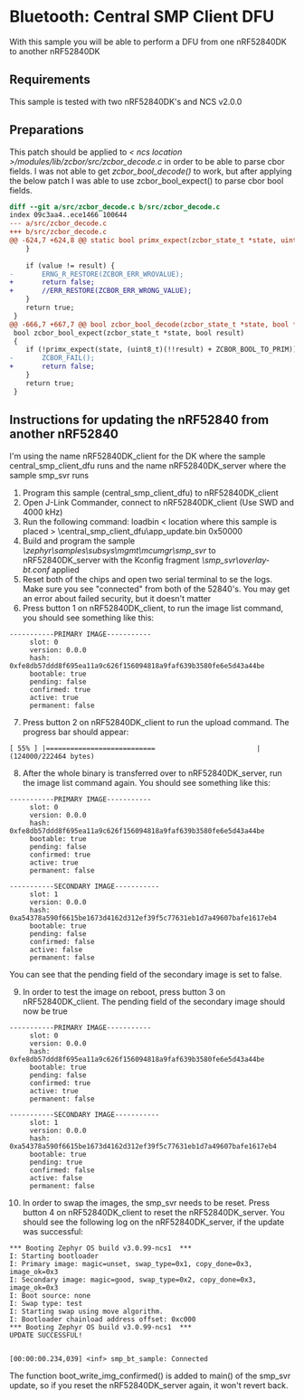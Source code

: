 # Bluetooth: Central SMP Client DFU
With this sample you will be able to perform a DFU from one nRF52840DK to another nRF52840DK

## Requirements
This sample is tested with two nRF52840DK's and NCS v2.0.0

## Preparations

This patch should be applied to _< ncs location >/modules/lib/zcbor/src/zcbor_decode.c_ in order to be able to parse cbor fields. I was not able to get _zcbor_bool_decode()_ to work, but after applying the below patch I was able to use zcbor_bool_expect() to parse cbor bool fields.
```diff
diff --git a/src/zcbor_decode.c b/src/zcbor_decode.c
index 09c3aa4..ece1466 100644
--- a/src/zcbor_decode.c
+++ b/src/zcbor_decode.c
@@ -624,7 +624,8 @@ static bool primx_expect(zcbor_state_t *state, uint8_t result)
 	}
 
 	if (value != result) {
-		ERNG_R_RESTORE(ZCBOR_ERR_WROVALUE);
+		return false;
+		//ERR_RESTORE(ZCBOR_ERR_WRONG_VALUE);
 	}
 	return true;
 }
@@ -666,7 +667,7 @@ bool zcbor_bool_decode(zcbor_state_t *state, bool *result)
 bool zcbor_bool_expect(zcbor_state_t *state, bool result)
 {
 	if (!primx_expect(state, (uint8_t)(!!result) + ZCBOR_BOOL_TO_PRIM)) {
-		ZCBOR_FAIL();
+		return false;
 	}
 	return true;
 }

 ```
 
 ## Instructions for updating the nRF52840 from another nRF52840
 
 I'm using the name nRF52840DK_client for the DK where the sample central_smp_client_dfu runs and the name nRF52840DK_server where the sample smp_svr runs
 
 1. Program this sample (central_smp_client_dfu) to nRF52840DK_client
 2. Open J-Link Commander, connect to nRF52840DK_client (Use SWD and 4000 kHz)
 3. Run the following command: loadbin < location where this sample is placed > \central_smp_client_dfu\app_update.bin 0x50000
 4. Build and program the sample _\zephyr\samples\subsys\mgmt\mcumgr\smp_svr_ to nRF52840DK_server with the Kconfig fragment _\smp_svr\overlay-bt.conf_ applied
 5. Reset both of the chips and open two serial terminal to se the logs. Make sure you see "connected" from both of the 52840's. You may get an error about failed security, but it doesn't matter
 6. Press button 1 on nRF52840DK_client, to run the image list command, you should see something like this:
  
 ```
-----------PRIMARY IMAGE-----------
      slot: 0
      version: 0.0.0
      hash: 0xfe8db57ddd8f695ea11a9c626f156094818a9faf639b3580fe6e5d43a44be
      bootable: true
      pending: false
      confirmed: true
      active: true
      permanent: false
```
7. Press button 2 on nRF52840DK_client to run the upload command. The progress bar should appear:
 ```
[ 55% ] |===========================                         | (124000/222464 bytes)
```
8. After the whole binary is transferred over to nRF52840DK_server, run the image list command again. You should see something like this:

 ```
-----------PRIMARY IMAGE-----------
      slot: 0
      version: 0.0.0
      hash: 0xfe8db57ddd8f695ea11a9c626f156094818a9faf639b3580fe6e5d43a44be
      bootable: true
      pending: false
      confirmed: true
      active: true
      permanent: false

-----------SECONDARY IMAGE-----------
      slot: 1
      version: 0.0.0
      hash: 0xa54378a590f6615be1673d4162d312ef39f5c77631eb1d7a49607bafe1617eb4
      bootable: true
      pending: false
      confirmed: false
      active: false
      permanent: false
```
You can see that the pending field of the secondary image is set to false. 

9. In order to test the image on reboot, press button 3 on nRF52840DK_client. The pending field of the secondary image should now be true
  
 ```
-----------PRIMARY IMAGE-----------
      slot: 0
      version: 0.0.0
      hash: 0xfe8db57ddd8f695ea11a9c626f156094818a9faf639b3580fe6e5d43a44be
      bootable: true
      pending: false
      confirmed: true
      active: true
      permanent: false

-----------SECONDARY IMAGE-----------
      slot: 1
      version: 0.0.0
      hash: 0xa54378a590f6615be1673d4162d312ef39f5c77631eb1d7a49607bafe1617eb4
      bootable: true
      pending: true
      confirmed: false
      active: false
      permanent: false
```
10. In order to swap the images, the smp_svr needs to be reset. Press button 4 on nRF52840DK_client to reset the nRF52840DK_server. You should see the following log on the nRF52840DK_server, if the update was successful:

```
*** Booting Zephyr OS build v3.0.99-ncs1  ***
I: Starting bootloader
I: Primary image: magic=unset, swap_type=0x1, copy_done=0x3, image_ok=0x3
I: Secondary image: magic=good, swap_type=0x2, copy_done=0x3, image_ok=0x3
I: Boot source: none
I: Swap type: test
I: Starting swap using move algorithm.
I: Bootloader chainload address offset: 0xc000
*** Booting Zephyr OS build v3.0.99-ncs1  ***
UPDATE SUCCESSFUL!


[00:00:00.234,039] <inf> smp_bt_sample: Connected
```
  
The function boot_write_img_confirmed() is added to main() of the smp_svr update, so if you reset the nRF52840DK_server again, it won't revert back.
